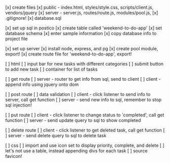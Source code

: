 [x] create files
  [x] public - index.html, styles/style.css, scripts/client.js, vendors/jquery
  [x] server - server.js, routes/route.js, modules/pool.js, 
  [x] .gitignore!
  [x] database.sql
  
[x] set up sql in postico
  [x] create table called 'weekend-to-do-app'
  [x] set database schema
  [x] enter sample information
  [x] copy database info to project file

[x] set up server
  [x] install node, express, and pg
  [x] create pool module, export!
  [x] create route file for 'weekend-to-do-app', export!

[ ] html
  [ ] input bar for new tasks with different categories
  [ ] submit button to add new task
  [ ] container for list of tasks

[ ] get route
  [ ] server - router to get info from sql, send to client
  [ ] client - append info using jquery onto dom

[ ] post route
  [ ] data validation
  [ ] client - click listener to send info to server, call get function
  [ ] server - send new info to sql, remember to stop sql injection!

[ ] put route
  [ ] client - click listener to change status to 'completed', call get function
  [ ] server - send update query to sql to show completed

[ ] delete route
  [ ] client - click listener to get deleted task, call get function
  [ ] server - send delete query to sql to delete task

[ ] css
  [ ] import and use icon set to display priority, complete, and delete
  [ ] let's not use a table, instead appending divs for each task
  [ ] source favicon!
